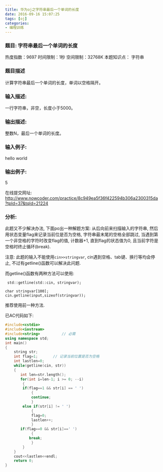 ```yaml
---
title: 华为oj之字符串最后一个单词的长度
date: 2016-09-16 15:07:25
tags: [oj]
categories:
- 编程训练
---
```


### 题目: 字符串最后一个单词的长度
热度指数：9697    时间限制：1秒    空间限制：32768K
本题知识点： 字符串

### 题目描述
计算字符串最后一个单词的长度，单词以空格隔开。

### 输入描述:
一行字符串，非空，长度小于5000。


### 输出描述:
整数N，最后一个单词的长度。

### 输入例子:
hello world

### 输出例子:
5

在线提交网址: <http://www.nowcoder.com/practice/8c949ea5f36f422594b306a2300315da?tpId=37&tqId=21224>

### 分析:
此题又不少解决办法, 下面po出一种解题方案: 从后向前来扫描输入的字符串, 然后用状态变量flag来记录当前位是否为空格, 字符串最末尾的空格全部跳过, 当遇到第一个非空格的字符时改变flag的值, 计数器+1, 直到flag的状态值为0, 且当前字符是空格时终止循环(break). 

注意: 此题的输入不能使用`cin>>stringvar`, cin遇到空格、tab键、换行等均会停止, 不过有getline()函数可以解决此问题.

而getline()函数有两种方法可以使用:
```
 std::getline(std::cin, stringvar);
```

```
char stringvar[100];
cin.getline(input,sizeof(stringvar));
```
推荐使用前一种方法.

已AC代码如下:

```cpp
#include<cstdio>
#include<iostream>
#include<string>          // 必需
using namespace std;
int main()
{ 
    string str;
    int flag=1;       // 记录当前位置是否为空格
    int lastlen=0;   
    while(getline(cin, str))
    {
       int len=str.length();
       for(int i=len-1; i >= 0; --i)
    	{
        if(flag==1 && str[i] == ' ')
        	{
            continue;
        	}
        else if(str[i] != ' ')
       		{
            flag=0;
            lastlen++;
        	}
       if(flag==0 && str[i]==' ')
       		{
           break;
       		}
    	}
    }
    cout<<lastlen<<endl;
    return 0;
}
```
